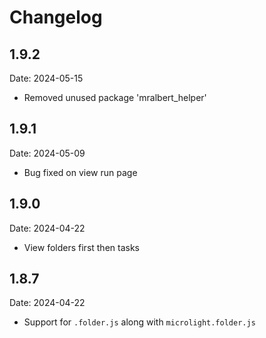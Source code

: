 # Changelog

## 1.9.2
Date: 2024-05-15

- Removed unused package 'mralbert_helper'

## 1.9.1
Date: 2024-05-09

- Bug fixed on view run page

## 1.9.0
Date: 2024-04-22

- View folders first then tasks

## 1.8.7
Date: 2024-04-22

- Support for `.folder.js` along with `microlight.folder.js`



